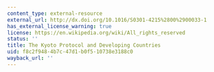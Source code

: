 ```yaml
---
content_type: external-resource
external_url: http://dx.doi.org/10.1016/S0301-4215%2800%2900033-1
has_external_license_warning: true
license: https://en.wikipedia.org/wiki/All_rights_reserved
status: ''
title: The Kyoto Protocol and Developing Countries
uid: f8c2f948-4b7c-47d1-b0f5-10738e3188c0
wayback_url: ''
---
```


